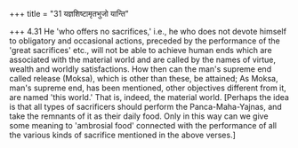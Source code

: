 +++
title = "31 यज्ञशिष्टामृतभुजो यान्ति"

+++
4.31 He 'who offers no sacrifices,' i.e., he who does not devote himself
to obligatory and occasional actions, preceded by the performance of the
'great sacrifices' etc., will not be able to achieve human ends which
are associated with the material world and are called by the names of
virtue, wealth and worldly satisfactions. How then can the man's supreme
end called release (Moksa), which is other than these, be attained; As
Moksa, man's supreme end, has been mentioned, other objectives different
from it, are named 'this world.' That is, indeed, the material world.
\[Perhaps the idea is that all types of sacrificers should perform the
Panca-Maha-Yajnas, and take the remnants of it as their daily food. Only
in this way can we give some meaning to 'ambrosial food' connected with
the performance of all the various kinds of sacrifice mentioned in the
above verses.\]
